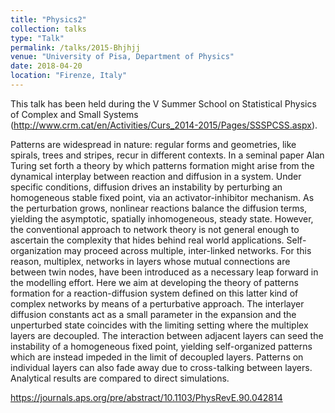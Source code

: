 ```yaml
---
title: "Physics2"
collection: talks
type: "Talk"
permalink: /talks/2015-Bhjhjj
venue: "University of Pisa, Department of Physics"
date: 2018-04-20
location: "Firenze, Italy"
---
```


This talk has been held during the V Summer School on Statistical Physics of Complex and Small Systems (http://www.crm.cat/en/Activities/Curs_2014-2015/Pages/SSSPCSS.aspx).

Patterns are widespread in nature: regular forms and geometries, like spirals, trees and stripes, recur in different contexts. In a seminal paper Alan Turing set forth a theory by which patterns formation might arise from the dynamical interplay between reaction and diffusion in a system. Under specific conditions, diffusion drives an instability by perturbing an homogeneous stable fixed point, via an activator-inhibitor mechanism. As the perturbation grows, nonlinear reactions balance the diffusion terms, yielding the asymptotic, spatially inhomogeneous, steady state. However, the conventional approach to network theory is not general enough to ascertain the complexity that hides behind real world applications. Self-organization may proceed across multiple, inter-linked networks. For this reason, multiplex, networks in layers whose mutual connections are between twin nodes, have been introduced as a necessary leap forward in the modelling effort. Here we aim at developing the theory of patterns formation for a reaction-diffusion system defined on this latter kind of complex networks by means of a perturbative approach. The interlayer diffusion constants act as a small parameter in the expansion and the unperturbed state coincides with the limiting setting where the multiplex layers are decoupled. The interaction between adjacent layers can seed the instability of a homogeneous fixed point, yielding self-organized patterns which are instead impeded in the limit of decoupled layers. Patterns on individual layers can also fade away due to cross-talking between layers. Analytical results are compared to direct simulations.

https://journals.aps.org/pre/abstract/10.1103/PhysRevE.90.042814
